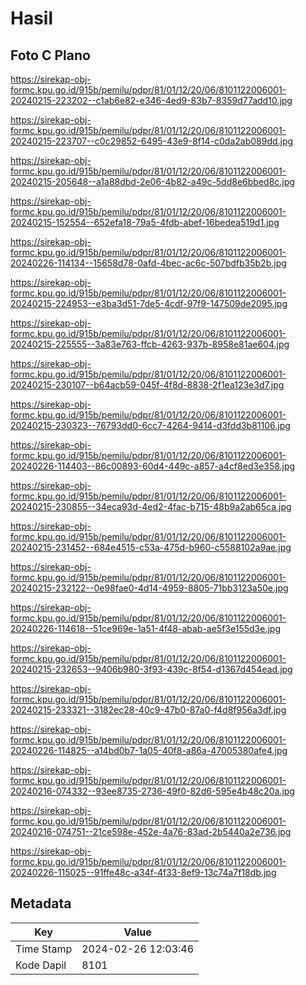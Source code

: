 # Hasil

## Foto C Plano

https://sirekap-obj-formc.kpu.go.id/915b/pemilu/pdpr/81/01/12/20/06/8101122006001-20240215-223202--c1ab6e82-e346-4ed9-83b7-8359d77add10.jpg

https://sirekap-obj-formc.kpu.go.id/915b/pemilu/pdpr/81/01/12/20/06/8101122006001-20240215-223707--c0c29852-6495-43e9-8f14-c0da2ab089dd.jpg

https://sirekap-obj-formc.kpu.go.id/915b/pemilu/pdpr/81/01/12/20/06/8101122006001-20240215-205648--a1a88dbd-2e06-4b82-a49c-5dd8e6bbed8c.jpg

https://sirekap-obj-formc.kpu.go.id/915b/pemilu/pdpr/81/01/12/20/06/8101122006001-20240215-152554--652efa18-79a5-4fdb-abef-16bedea519d1.jpg

https://sirekap-obj-formc.kpu.go.id/915b/pemilu/pdpr/81/01/12/20/06/8101122006001-20240226-114134--15658d78-0afd-4bec-ac6c-507bdfb35b2b.jpg

https://sirekap-obj-formc.kpu.go.id/915b/pemilu/pdpr/81/01/12/20/06/8101122006001-20240215-224953--e3ba3d51-7de5-4cdf-97f9-147509de2095.jpg

https://sirekap-obj-formc.kpu.go.id/915b/pemilu/pdpr/81/01/12/20/06/8101122006001-20240215-225555--3a83e763-ffcb-4263-937b-8958e81ae604.jpg

https://sirekap-obj-formc.kpu.go.id/915b/pemilu/pdpr/81/01/12/20/06/8101122006001-20240215-230107--b64acb59-045f-4f8d-8838-2f1ea123e3d7.jpg

https://sirekap-obj-formc.kpu.go.id/915b/pemilu/pdpr/81/01/12/20/06/8101122006001-20240215-230323--76793dd0-6cc7-4264-9414-d3fdd3b81106.jpg

https://sirekap-obj-formc.kpu.go.id/915b/pemilu/pdpr/81/01/12/20/06/8101122006001-20240226-114403--86c00893-60d4-449c-a857-a4cf8ed3e358.jpg

https://sirekap-obj-formc.kpu.go.id/915b/pemilu/pdpr/81/01/12/20/06/8101122006001-20240215-230855--34eca93d-4ed2-4fac-b715-48b9a2ab65ca.jpg

https://sirekap-obj-formc.kpu.go.id/915b/pemilu/pdpr/81/01/12/20/06/8101122006001-20240215-231452--684e4515-c53a-475d-b960-c5588102a9ae.jpg

https://sirekap-obj-formc.kpu.go.id/915b/pemilu/pdpr/81/01/12/20/06/8101122006001-20240215-232122--0e98fae0-4d14-4959-8805-71bb3123a50e.jpg

https://sirekap-obj-formc.kpu.go.id/915b/pemilu/pdpr/81/01/12/20/06/8101122006001-20240226-114618--51ce969e-1a51-4f48-abab-ae5f3e155d3e.jpg

https://sirekap-obj-formc.kpu.go.id/915b/pemilu/pdpr/81/01/12/20/06/8101122006001-20240215-232653--9406b980-3f93-439c-8f54-d1367d454ead.jpg

https://sirekap-obj-formc.kpu.go.id/915b/pemilu/pdpr/81/01/12/20/06/8101122006001-20240215-233321--3182ec28-40c9-47b0-87a0-f4d8f956a3df.jpg

https://sirekap-obj-formc.kpu.go.id/915b/pemilu/pdpr/81/01/12/20/06/8101122006001-20240226-114825--a14bd0b7-1a05-40f8-a86a-47005380afe4.jpg

https://sirekap-obj-formc.kpu.go.id/915b/pemilu/pdpr/81/01/12/20/06/8101122006001-20240216-074332--93ee8735-2736-49f0-82d6-595e4b48c20a.jpg

https://sirekap-obj-formc.kpu.go.id/915b/pemilu/pdpr/81/01/12/20/06/8101122006001-20240216-074751--21ce598e-452e-4a76-83ad-2b5440a2e736.jpg

https://sirekap-obj-formc.kpu.go.id/915b/pemilu/pdpr/81/01/12/20/06/8101122006001-20240226-115025--91ffe48c-a34f-4f33-8ef9-13c74a7f18db.jpg


## Metadata

| Key        | Value               |
| ---------- | ------------------- |
| Time Stamp | 2024-02-26 12:03:46 |
| Kode Dapil | 8101                |



